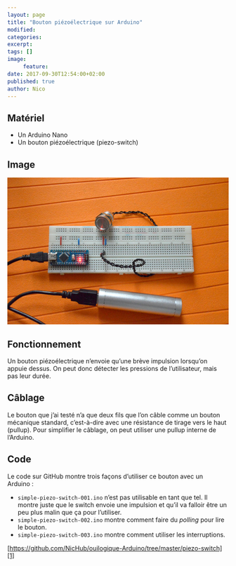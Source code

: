 ```yaml
---
layout: page
title: "Bouton piézoélectrique sur Arduino"
modified:
categories:
excerpt:
tags: []
image:
     feature:
date: 2017-09-30T12:54:00+02:00
published: true
author: Nico
---
```



## Matériel

- Un Arduino Nano
- Un bouton piézoélectrique (piezo-switch)

## Image

[![WEMOS Sandwich][image-1]][image-1]

[image-1]: ../../files/2017-09-30-piezo-switch/2017-09-30-piezo-switch-001-lowres.jpg

## Fonctionnement

Un bouton piézoélectrique n’envoie qu’une brève impulsion lorsqu’on appuie dessus. On peut donc détecter les pressions de l’utilisateur, mais pas leur durée.

## Câblage

Le bouton que j’ai testé n’a que deux fils que l’on câble comme un bouton mécanique standard, c’est-à-dire avec une résistance de tirage vers le haut (pullup). Pour simplifier le câblage, on peut utiliser une pullup interne de l’Arduino.

## Code

Le code sur GitHub montre trois façons d’utiliser ce bouton avec un Arduino :

- `simple-piezo-switch-001.ino` n’est pas utilisable en tant que tel. Il montre juste que le switch envoie une impulsion et qu’il va falloir être un peu plus malin que ça pour l’utiliser.
- `simple-piezo-switch-002.ino` montre comment faire du _polling_ pour lire le bouton.
- `simple-piezo-switch-003.ino` montre comment utiliser les interruptions.

[https://github.com/NicHub/ouilogique-Arduino/tree/master/piezo-switch][1]

[1]: https://github.com/NicHub/ouilogique-Arduino/tree/master/piezo-switch
